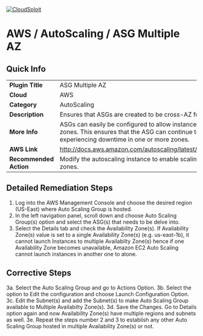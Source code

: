 [![CloudSploit](https://cloudsploit.com/img/logo-new-big-text-100.png "CloudSploit")](https://cloudsploit.com)

# AWS / AutoScaling / ASG Multiple AZ

## Quick Info

| | |
|-|-|
| **Plugin Title** | ASG Multiple AZ |
| **Cloud** | AWS |
| **Category** | AutoScaling |
| **Description** | Ensures that ASGs are created to be cross-AZ for high availability. |
| **More Info** | ASGs can easily be configured to allow instances to launch in multiple availability zones. This ensures that the ASG can continue to scale, even when AWS is experiencing downtime in one or more zones. |
| **AWS Link** | http://docs.aws.amazon.com/autoscaling/latest/userguide/AutoScalingGroup.html |
| **Recommended Action** | Modify the autoscaling instance to enable scaling across multiple availability zones. |

## Detailed Remediation Steps
1. Log into the AWS Management Console and choose the desired region (US-East) where Auto Scaling Group is hosted.
2. In the left navigation panel, scroll down and choose Auto Scaling Group(s) option and select the ASG(s) that needs to be delve into.
3. Select the Details tab and check the Availability Zone(s). If Availability Zone(s) value is set to a single Availability Zone(s) (e.g. us-east-1b), it cannot launch Instances to multiple Availabilty Zone(s) hence if one Availability Zone becomes unavailable, Amazon EC2 Auto Scaling cannot launch instances in another one to atone.

## Corrective Steps
3a. Select the Auto Scaling Group and go to Actions Option.
3b. Select the option to Edit the configuration and choose Launch Configuration Option.
3c. Edit the Subnet(s) and add the Subnet(s) to make Auto Scaling Group available to Multiple Availabilty Zone(s).
3d. Save the Changes. Go to Details option again and now Availability Zone(s) have multiple regions and subnets as well.
3e. Repeat the steps number 2 and 3 to establish any other Auto Scaling Group hosted in multiple Availability Zone(s) or not. 
